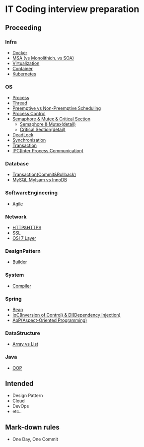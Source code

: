 # IT Coding interview preparation

## Proceeding
### Infra
- [Docker](/Infra/Docker.md)
- [MSA (vs Monolithich, vs SOA)](/Infra/msa.md)
- [Virtualization](Infra/Virtualization.md)
- [Container](/Infra/Container.md)
- [Kubernetes](/Infra/Kubernetes.md)

### OS
- [Process](/OS/Process.md)
- [Thread](/OS/Thread.md)
- [Preemptive vs Non-Preemptive Scheduling](/OS/Scheduling.md)
- [Process Control](/OS/ProcessControl.md)
- [Semaphore & Mutex & Critical Section](/OS/Semaphore&Mutex.md)
    - [Semaphore & Mutex(detail)](/OS/Semaphore&Mutex-detail.md)
    - [Critical Section(detail)](/OS/CriticalSection-detail.md)
- [DeadLock](/OS/DeadLock.md)
- [Synchronization](/OS/Synchronization.md)
- [Transaction](/OS/Transaction.md)
- [IPC(Inter Process Communication)](/OS/IPC.md)

### Database
- [Transaction(Commit&Rollback)](/Database/Commit&Rollback.md)
- [MySQL MyIsam vs InnoDB](/Database/MysqlEngine.md)


### SoftwareEngineering
- [Agile](/SoftwareEngineering/Agile.md)

### Network
- [HTTP&HTTPS](/Network/HTTP&HTTPS.md)
- [SSL](/Network/SSL.md)
- [OSI 7 Layer](/Network/OSI_7_Layer.md)

### DesignPattern
- [Builder](/DesignPattern/Builder.md)

### System
- [Compiler](/System/Compiler.md)

### Spring 
- [Bean](/Spring/Bean.md)
- [IoC(Inversion of Control) & DI(Dependency Injection)](/Spring/IoC&DI.md)
- [AoP(Aspect-Oriented Programming)](/Spring/AspectOrientedProgramming.md)

### DataStructure
- [Array vs List](/DataStructure/ArrayVSList.md)

### Java
- [OOP](/Java/OOP.md)

## Intended

* Design Pattern
* Cloud
* DevOps
* etc..

## Mark-down rules

* One Day, One Commit
